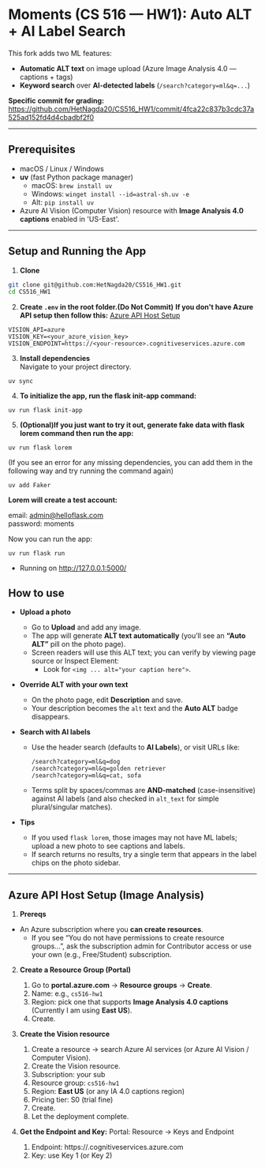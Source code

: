 # Moments (CS 516 — HW1): Auto ALT + AI Label Search

This fork adds two ML features:

- **Automatic ALT text** on image upload (Azure Image Analysis 4.0 — captions + tags)  
- **Keyword search** over **AI-detected labels** (`/search?category=ml&q=...`)

**Specific commit for grading:**  
https://github.com/HetNagda20/CS516_HW1/commit/4fca22c837b3cdc37a525ad152fd4d4cbadbf2f0

---

## Prerequisites

- macOS / Linux / Windows  
- **uv** (fast Python package manager)
  - macOS: `brew install uv`
  - Windows: `winget install --id=astral-sh.uv -e`
  - Alt: `pip install uv`
- Azure AI Vision (Computer Vision) resource with **Image Analysis 4.0 captions** enabled in 'US-East'.

---

## Setup and Running the App

1) **Clone**
```bash
git clone git@github.com:HetNagda20/CS516_HW1.git
cd CS516_HW1

```
2) **Create `.env` in the root folder.(Do Not Commit)**
   **If you don't have Azure API setup then follow this:** [Azure API Host Setup](#azure-api-host-setup-image-analysis)</br>
```
VISION_API=azure
VISION_KEY=<your_azure_vision_key>
VISION_ENDPOINT=https://<your-resource>.cognitiveservices.azure.com
```
  

3) **Install dependencies**</br>
    Navigate to your project directory. 
```shell
uv sync
```
4) **To initialize the app, run the flask init-app command:**
```shell
uv run flask init-app
```
5) **(Optional)If you just want to try it out, generate fake data with flask lorem command then run the app:**
```shell
uv run flask lorem
```
(If you see an error for any missing dependencies, you can add them in the following way and try running the command again)
```shell
uv add Faker
```

**Lorem will create a test account:**

email: admin@helloflask.com \
password: moments

Now you can run the app:
```shell
uv run flask run
```
* Running on http://127.0.0.1:5000/

## How to use

- **Upload a photo**
  - Go to **Upload** and add any image.
  - The app will generate **ALT text automatically** (you’ll see an **“Auto ALT”** pill on the photo page).
  - Screen readers will use this ALT text; you can verify by viewing page source or Inspect Element:
    - Look for `<img ... alt="your caption here">`.

- **Override ALT with your own text**
  - On the photo page, edit **Description** and save.
  - Your description becomes the `alt` text and the **Auto ALT** badge disappears.

- **Search with AI labels**
  - Use the header search (defaults to **AI Labels**), or visit URLs like:
    ```
    /search?category=ml&q=dog
    /search?category=ml&q=golden retriever
    /search?category=ml&q=cat, sofa
    ```
  - Terms split by spaces/commas are **AND-matched** (case-insensitive) against AI labels (and also checked in `alt_text` for simple plural/singular matches).

- **Tips**
  - If you used `flask lorem`, those images may not have ML labels; upload a new photo to see captions and labels.
  - If search returns no results, try a single term that appears in the label chips on the photo sidebar.
---   
## Azure API Host Setup (Image Analysis)
1) **Prereqs**

- An Azure subscription where you **can create resources**.
  - If you see “You do not have permissions to create resource groups…”, ask the subscription admin for Contributor access or use your own (e.g., Free/Student) subscription.


2) **Create a Resource Group (Portal)**

   1. Go to **portal.azure.com** → **Resource groups** → **Create**.
   2. Name: e.g., `cs516-hw1`
   3. Region: pick one that supports **Image Analysis 4.0 captions** (Currently I am using **East US**).
   4. Create.

3) **Create the Vision resource**
   1. Create a resource → search Azure AI services (or Azure AI Vision / Computer Vision).
   2. Create the Vision resource.
   3. Subscription: your sub
   4. Resource group: `cs516-hw1`
   5. Region: **East US** (or any IA 4.0 captions region)
   6. Pricing tier: S0 (trial fine)
   7. Create.
   8. Let the deployment complete.
      
4) **Get the Endpoint and Key:**
   Portal: Resource → Keys and Endpoint
   1. Endpoint: https://<your-resource>.cognitiveservices.azure.com
   2. Key: use Key 1 (or Key 2)

